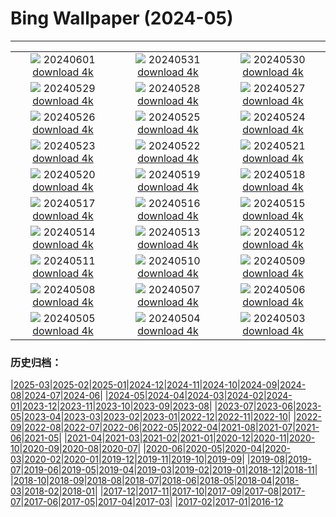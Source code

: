 # Bing Wallpaper (2024-05)
**************
| | | |
| :----: | :----: | :----: |
| ![](https://www.bing.com/th?id=OHR.CancaoDoExilio_ZH-CN1012675104_1920x1080.jpg) 20240601 [download 4k](https://www.bing.com/th?id=OHR.CancaoDoExilio_ZH-CN1012675104_UHD.jpg) | ![](https://www.bing.com/th?id=OHR.YorkshireDalesNP_ZH-CN0775378262_1920x1080.jpg) 20240531 [download 4k](https://www.bing.com/th?id=OHR.YorkshireDalesNP_ZH-CN0775378262_UHD.jpg) | ![](https://www.bing.com/th?id=OHR.Everglades90th_ZH-CN9853372570_1920x1080.jpg) 20240530 [download 4k](https://www.bing.com/th?id=OHR.Everglades90th_ZH-CN9853372570_UHD.jpg) |
| ![](https://www.bing.com/th?id=OHR.MullOtter_ZH-CN9691813587_1920x1080.jpg) 20240529 [download 4k](https://www.bing.com/th?id=OHR.MullOtter_ZH-CN9691813587_UHD.jpg) | ![](https://www.bing.com/th?id=OHR.MeteoraMonastery_ZH-CN9551991708_1920x1080.jpg) 20240528 [download 4k](https://www.bing.com/th?id=OHR.MeteoraMonastery_ZH-CN9551991708_UHD.jpg) | ![](https://www.bing.com/th?id=OHR.SestriLevante_ZH-CN9286254645_1920x1080.jpg) 20240527 [download 4k](https://www.bing.com/th?id=OHR.SestriLevante_ZH-CN9286254645_UHD.jpg) |
| ![](https://www.bing.com/th?id=OHR.MethowWildflowers_ZH-CN8926661958_1920x1080.jpg) 20240526 [download 4k](https://www.bing.com/th?id=OHR.MethowWildflowers_ZH-CN8926661958_UHD.jpg) | ![](https://www.bing.com/th?id=OHR.MoroccoBenhaddou_ZH-CN8742267428_1920x1080.jpg) 20240525 [download 4k](https://www.bing.com/th?id=OHR.MoroccoBenhaddou_ZH-CN8742267428_UHD.jpg) | ![](https://www.bing.com/th?id=OHR.OrdesaNationalPark_ZH-CN8545620273_1920x1080.jpg) 20240524 [download 4k](https://www.bing.com/th?id=OHR.OrdesaNationalPark_ZH-CN8545620273_UHD.jpg) |
| ![](https://www.bing.com/th?id=OHR.IndianStarTortoise_ZH-CN7177478610_1920x1080.jpg) 20240523 [download 4k](https://www.bing.com/th?id=OHR.IndianStarTortoise_ZH-CN7177478610_UHD.jpg) | ![](https://www.bing.com/th?id=OHR.SnowGumTasmania_ZH-CN6975160884_1920x1080.jpg) 20240522 [download 4k](https://www.bing.com/th?id=OHR.SnowGumTasmania_ZH-CN6975160884_UHD.jpg) | ![](https://www.bing.com/th?id=OHR.MalaysiaTea_ZH-CN6758939415_1920x1080.jpg) 20240521 [download 4k](https://www.bing.com/th?id=OHR.MalaysiaTea_ZH-CN6758939415_UHD.jpg) |
| ![](https://www.bing.com/th?id=OHR.HoneycombBee_ZH-CN6572760814_1920x1080.jpg) 20240520 [download 4k](https://www.bing.com/th?id=OHR.HoneycombBee_ZH-CN6572760814_UHD.jpg) | ![](https://www.bing.com/th?id=OHR.VernazzaItaly_ZH-CN6245826569_1920x1080.jpg) 20240519 [download 4k](https://www.bing.com/th?id=OHR.VernazzaItaly_ZH-CN6245826569_UHD.jpg) | ![](https://www.bing.com/th?id=OHR.PacificRimNationalPark_ZH-CN5809123424_1920x1080.jpg) 20240518 [download 4k](https://www.bing.com/th?id=OHR.PacificRimNationalPark_ZH-CN5809123424_UHD.jpg) |
| ![](https://www.bing.com/th?id=OHR.TarangireElephants_ZH-CN5447385839_1920x1080.jpg) 20240517 [download 4k](https://www.bing.com/th?id=OHR.TarangireElephants_ZH-CN5447385839_UHD.jpg) | ![](https://www.bing.com/th?id=OHR.ReconquistaVigo_ZH-CN4619580424_1920x1080.jpg) 20240516 [download 4k](https://www.bing.com/th?id=OHR.ReconquistaVigo_ZH-CN4619580424_UHD.jpg) | ![](https://www.bing.com/th?id=OHR.BlueCityIndia_ZH-CN4275229255_1920x1080.jpg) 20240515 [download 4k](https://www.bing.com/th?id=OHR.BlueCityIndia_ZH-CN4275229255_UHD.jpg) |
| ![](https://www.bing.com/th?id=OHR.CarlsbadNP_ZH-CN4136753542_1920x1080.jpg) 20240514 [download 4k](https://www.bing.com/th?id=OHR.CarlsbadNP_ZH-CN4136753542_UHD.jpg) | ![](https://www.bing.com/th?id=OHR.NamibiaCanyon_ZH-CN3973338246_1920x1080.jpg) 20240513 [download 4k](https://www.bing.com/th?id=OHR.NamibiaCanyon_ZH-CN3973338246_UHD.jpg) | ![](https://www.bing.com/th?id=OHR.GuanacoMother_ZH-CN3856540256_1920x1080.jpg) 20240512 [download 4k](https://www.bing.com/th?id=OHR.GuanacoMother_ZH-CN3856540256_UHD.jpg) |
| ![](https://www.bing.com/th?id=OHR.TexasIndigoBunting_ZH-CN3699392300_1920x1080.jpg) 20240511 [download 4k](https://www.bing.com/th?id=OHR.TexasIndigoBunting_ZH-CN3699392300_UHD.jpg) | ![](https://www.bing.com/th?id=OHR.MisoolRajaAmpat_ZH-CN3557473032_1920x1080.jpg) 20240510 [download 4k](https://www.bing.com/th?id=OHR.MisoolRajaAmpat_ZH-CN3557473032_UHD.jpg) | ![](https://www.bing.com/th?id=OHR.EmirganPark_ZH-CN3394557999_1920x1080.jpg) 20240509 [download 4k](https://www.bing.com/th?id=OHR.EmirganPark_ZH-CN3394557999_UHD.jpg) |
| ![](https://www.bing.com/th?id=OHR.PortMarseille_ZH-CN3194394496_1920x1080.jpg) 20240508 [download 4k](https://www.bing.com/th?id=OHR.PortMarseille_ZH-CN3194394496_UHD.jpg) | ![](https://www.bing.com/th?id=OHR.LittleDuckling_ZH-CN2922471258_1920x1080.jpg) 20240507 [download 4k](https://www.bing.com/th?id=OHR.LittleDuckling_ZH-CN2922471258_UHD.jpg) | ![](https://www.bing.com/th?id=OHR.TheRoachesPeakDistrict_ZH-CN2657532467_1920x1080.jpg) 20240506 [download 4k](https://www.bing.com/th?id=OHR.TheRoachesPeakDistrict_ZH-CN2657532467_UHD.jpg) |
| ![](https://www.bing.com/th?id=OHR.SanMiguelAllende_ZH-CN1840507091_1920x1080.jpg) 20240505 [download 4k](https://www.bing.com/th?id=OHR.SanMiguelAllende_ZH-CN1840507091_UHD.jpg) | ![](https://www.bing.com/th?id=OHR.JediMonastery_ZH-CN0091557941_1920x1080.jpg) 20240504 [download 4k](https://www.bing.com/th?id=OHR.JediMonastery_ZH-CN0091557941_UHD.jpg) | ![](https://www.bing.com/th?id=OHR.SonoranSpring_ZH-CN9246678734_1920x1080.jpg) 20240503 [download 4k](https://www.bing.com/th?id=OHR.SonoranSpring_ZH-CN9246678734_UHD.jpg) |

### 历史归档：

|[2025-03](/../2025-03/2025-03.md)|[2025-02](/../2025-02/2025-02.md)|[2025-01](/../2025-01/2025-01.md)|[2024-12](/../2024-12/2024-12.md)|[2024-11](/../2024-11/2024-11.md)|[2024-10](/../2024-10/2024-10.md)|[2024-09](/../2024-09/2024-09.md)|[2024-08](/../2024-08/2024-08.md)|[2024-07](/../2024-07/2024-07.md)|[2024-06](/../2024-06/2024-06.md)|
|[2024-05](/2024-05.md)|[2024-04](/../2024-04/2024-04.md)|[2024-03](/../2024-03/2024-03.md)|[2024-02](/../2024-02/2024-02.md)|[2024-01](/../2024-01/2024-01.md)|[2023-12](/../2023-12/2023-12.md)|[2023-11](/../2023-11/2023-11.md)|[2023-10](/../2023-10/2023-10.md)|[2023-09](/../2023-09/2023-09.md)|[2023-08](/../2023-08/2023-08.md)|
|[2023-07](/../2023-07/2023-07.md)|[2023-06](/../2023-06/2023-06.md)|[2023-05](/../2023-05/2023-05.md)|[2023-04](/../2023-04/2023-04.md)|[2023-03](/../2023-03/2023-03.md)|[2023-02](/../2023-02/2023-02.md)|[2023-01](/../2023-01/2023-01.md)|[2022-12](/../2022-12/2022-12.md)|[2022-11](/../2022-11/2022-11.md)|[2022-10](/../2022-10/2022-10.md)|
|[2022-09](/../2022-09/2022-09.md)|[2022-08](/../2022-08/2022-08.md)|[2022-07](/../2022-07/2022-07.md)|[2022-06](/../2022-06/2022-06.md)|[2022-05](/../2022-05/2022-05.md)|[2022-04](/../2022-04/2022-04.md)|[2021-08](/../2021-08/2021-08.md)|[2021-07](/../2021-07/2021-07.md)|[2021-06](/../2021-06/2021-06.md)|[2021-05](/../2021-05/2021-05.md)|
|[2021-04](/../2021-04/2021-04.md)|[2021-03](/../2021-03/2021-03.md)|[2021-02](/../2021-02/2021-02.md)|[2021-01](/../2021-01/2021-01.md)|[2020-12](/../2020-12/2020-12.md)|[2020-11](/../2020-11/2020-11.md)|[2020-10](/../2020-10/2020-10.md)|[2020-09](/../2020-09/2020-09.md)|[2020-08](/../2020-08/2020-08.md)|[2020-07](/../2020-07/2020-07.md)|
|[2020-06](/../2020-06/2020-06.md)|[2020-05](/../2020-05/2020-05.md)|[2020-04](/../2020-04/2020-04.md)|[2020-03](/../2020-03/2020-03.md)|[2020-02](/../2020-02/2020-02.md)|[2020-01](/../2020-01/2020-01.md)|[2019-12](/../2019-12/2019-12.md)|[2019-11](/../2019-11/2019-11.md)|[2019-10](/../2019-10/2019-10.md)|[2019-09](/../2019-09/2019-09.md)|
|[2019-08](/../2019-08/2019-08.md)|[2019-07](/../2019-07/2019-07.md)|[2019-06](/../2019-06/2019-06.md)|[2019-05](/../2019-05/2019-05.md)|[2019-04](/../2019-04/2019-04.md)|[2019-03](/../2019-03/2019-03.md)|[2019-02](/../2019-02/2019-02.md)|[2019-01](/../2019-01/2019-01.md)|[2018-12](/../2018-12/2018-12.md)|[2018-11](/../2018-11/2018-11.md)|
|[2018-10](/../2018-10/2018-10.md)|[2018-09](/../2018-09/2018-09.md)|[2018-08](/../2018-08/2018-08.md)|[2018-07](/../2018-07/2018-07.md)|[2018-06](/../2018-06/2018-06.md)|[2018-05](/../2018-05/2018-05.md)|[2018-04](/../2018-04/2018-04.md)|[2018-03](/../2018-03/2018-03.md)|[2018-02](/../2018-02/2018-02.md)|[2018-01](/../2018-01/2018-01.md)|
|[2017-12](/../2017-12/2017-12.md)|[2017-11](/../2017-11/2017-11.md)|[2017-10](/../2017-10/2017-10.md)|[2017-09](/../2017-09/2017-09.md)|[2017-08](/../2017-08/2017-08.md)|[2017-07](/../2017-07/2017-07.md)|[2017-06](/../2017-06/2017-06.md)|[2017-05](/../2017-05/2017-05.md)|[2017-04](/../2017-04/2017-04.md)|[2017-03](/../2017-03/2017-03.md)|
|[2017-02](/../2017-02/2017-02.md)|[2017-01](/../2017-01/2017-01.md)|[2016-12](/../2016-12/2016-12.md)